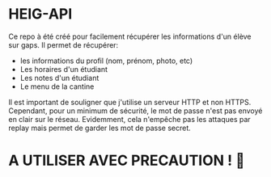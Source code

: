 # HEIG-API

Ce repo à été créé pour facilement récupérer les informations d'un élève sur gaps.
Il permet de récupérer:
- les informations du profil (nom, prénom, photo, etc)
- Les horaires d'un étudiant
- Les notes d'un étudiant
- Le menu de la cantine

Il est important de souligner que j'utilise un serveur HTTP et non HTTPS.
Cependant, pour un minimum de sécurité, le mot de passe n'est pas envoyé en clair sur le réseau.
Evidemment, cela n'empêche pas les attaques par replay mais permet de garder les mot de passe secret.

# A UTILISER AVEC PRECAUTION ! 🛑
